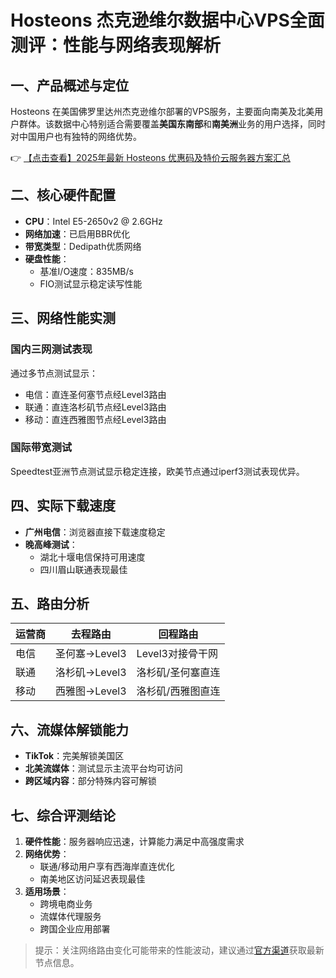 # Hosteons 杰克逊维尔数据中心VPS全面测评：性能与网络表现解析

## 一、产品概述与定位
Hosteons 在美国佛罗里达州杰克逊维尔部署的VPS服务，主要面向南美及北美用户群体。该数据中心特别适合需要覆盖**美国东南部**和**南美洲**业务的用户选择，同时对中国用户也有独特的网络优势。

👉 [【点击查看】2025年最新 Hosteons 优惠码及特价云服务器方案汇总](https://bit.ly/hosteons)

## 二、核心硬件配置
- **CPU**：Intel E5-2650v2 @ 2.6GHz
- **网络加速**：已启用BBR优化
- **带宽类型**：Dedipath优质网络
- **硬盘性能**：
  - 基准I/O速度：835MB/s
  - FIO测试显示稳定读写性能

## 三、网络性能实测
### 国内三网测试表现
通过多节点测试显示：
- 电信：直连圣何塞节点经Level3路由
- 联通：直连洛杉矶节点经Level3路由
- 移动：直连西雅图节点经Level3路由

### 国际带宽测试
Speedtest亚洲节点测试显示稳定连接，欧美节点通过iperf3测试表现优异。

## 四、实际下载速度
- **广州电信**：浏览器直接下载速度稳定
- **晚高峰测试**：
  - 湖北十堰电信保持可用速度
  - 四川眉山联通表现最佳

## 五、路由分析
| 运营商 | 去程路由 | 回程路由 |
|--------|----------|----------|
| 电信   | 圣何塞→Level3 | Level3对接骨干网 |
| 联通   | 洛杉矶→Level3 | 洛杉矶/圣何塞直连 |
| 移动   | 西雅图→Level3 | 洛杉矶/西雅图直连 |

## 六、流媒体解锁能力
- **TikTok**：完美解锁美国区
- **北美流媒体**：测试显示主流平台均可访问
- **跨区域内容**：部分特殊内容可解锁

## 七、综合评测结论
1. **硬件性能**：服务器响应迅速，计算能力满足中高强度需求
2. **网络优势**：
   - 联通/移动用户享有西海岸直连优化
   - 南美地区访问延迟表现最佳
3. **适用场景**：
   - 跨境电商业务
   - 流媒体代理服务
   - 跨国企业应用部署

> 提示：关注网络路由变化可能带来的性能波动，建议通过[官方渠道](https://bit.ly/hosteons)获取最新节点信息。